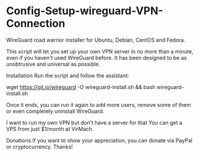 # Config-Setup-wireguard-VPN-Connection
WireGuard road warrior installer for Ubuntu, Debian, CentOS and Fedora.

This script will let you set up your own VPN server in no more than a minute, even if you haven't used WireGuard before. It has been designed to be as unobtrusive and universal as possible.

Installation
Run the script and follow the assistant:

wget https://git.io/wireguard -O wireguard-install.sh && bash wireguard-install.sh

Once it ends, you can run it again to add more users, remove some of them or even completely uninstall WireGuard.

I want to run my own VPN but don't have a server for that
You can get a VPS from just $1/month at VirMach.

Donations
If you want to show your appreciation, you can donate via PayPal or cryptocurrency. Thanks!
